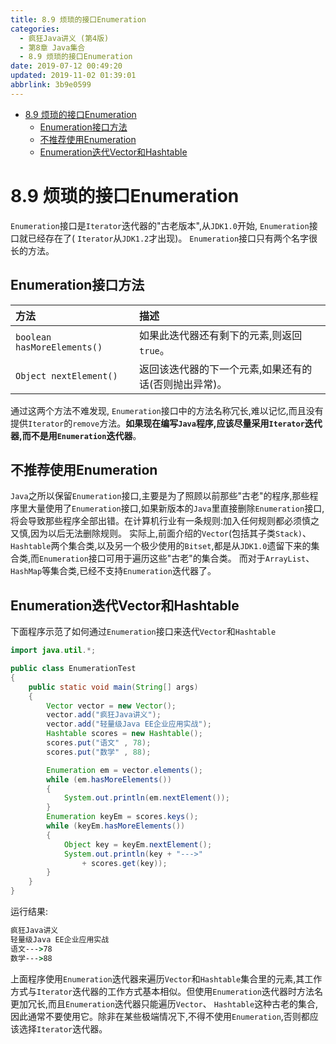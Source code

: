```yaml
---
title: 8.9 烦琐的接口Enumeration
categories: 
  - 疯狂Java讲义 (第4版)
  - 第8章 Java集合
  - 8.9 烦琐的接口Enumeration
date: 2019-07-12 00:49:20
updated: 2019-11-02 01:39:01
abbrlink: 3b9e0599
---
```

- [8.9 烦琐的接口Enumeration](/ReadingNotes/3b9e0599/#8-9-烦琐的接口Enumeration)
    - [Enumeration接口方法](/ReadingNotes/3b9e0599/#Enumeration接口方法)
    - [不推荐使用Enumeration](/ReadingNotes/3b9e0599/#不推荐使用Enumeration)
    - [Enumeration迭代Vector和Hashtable](/ReadingNotes/3b9e0599/#Enumeration迭代Vector和Hashtable)

<!--more-->
<script src="https://cdn.bootcss.com/jquery/3.4.0/jquery.slim.min.js"></script>
<script>$(document).ready(function () {$(".post-body > ul:nth-child(1)").hide();});</script>

<!--end-->
# 8.9 烦琐的接口Enumeration #
`Enumeration`接口是`Iterator`迭代器的"古老版本",从`JDK1.0`开始, `Enumeration`接口就已经存在了( `Iterator`从`JDK1.2`才出现)。 `Enumeration`接口只有两个名字很长的方法。
## Enumeration接口方法 ##

|方法|描述|
|:---|:---|
|`boolean hasMoreElements()`|如果此迭代器还有剩下的元素,则返回`true`。|
|`Object nextElement()`|返回该迭代器的下一个元素,如果还有的话(否则抛出异常)。|

通过这两个方法不难发现, `Enumeration`接口中的方法名称冗长,难以记忆,而且没有提供`Iterator`的`remove`方法。**如果现在编写`Java`程序,应该尽量采用`Iterator`迭代器,而不是用`Enumeration`迭代器**。

## 不推荐使用Enumeration ##
`Java`之所以保留`Enumeration`接口,主要是为了照顾以前那些"古老"的程序,那些程序里大量使用了`Enumeration`接口,如果新版本的`Java`里直接删除`Enumeration`接口,将会导致那些程序全部出错。在计算机行业有一条规则:加入任何规则都必须慎之又慎,因为以后无法删除规则。
实际上,前面介绍的`Vector`(包括其子类`Stack)`、 `Hashtable`两个集合类,以及另一个极少使用的`Bitset`,都是从`JDK1.0`遗留下来的集合类,而`Enumeration`接口可用于遍历这些"古老"的集合类。
而对于`ArrayList`、 `HashMap`等集合类,已经不支持`Enumeration`迭代器了。

## Enumeration迭代Vector和Hashtable ##
下面程序示范了如何通过`Enumeration`接口来迭代`Vector`和`Hashtable`
```java
import java.util.*;

public class EnumerationTest
{
	public static void main(String[] args)
	{
		Vector vector = new Vector();
		vector.add("疯狂Java讲义");
		vector.add("轻量级Java EE企业应用实战");
		Hashtable scores = new Hashtable();
		scores.put("语文" , 78);
		scores.put("数学" , 88);

		Enumeration em = vector.elements();
		while (em.hasMoreElements())
		{
			System.out.println(em.nextElement());
		}
		Enumeration keyEm = scores.keys();
		while (keyEm.hasMoreElements())
		{
			Object key = keyEm.nextElement();
			System.out.println(key + "--->"
				+ scores.get(key));
		}
	}
}
```
运行结果:
```cmd
疯狂Java讲义
轻量级Java EE企业应用实战
语文--->78
数学--->88
```
上面程序使用`Enumeration`迭代器来遍历`Vector`和`Hashtable`集合里的元素,其工作方式与`Iterator`迭代器的工作方式基本相似。但使用`Enumeration`迭代器时方法名更加冗长,而且`Enumeration`迭代器只能遍历`Vector`、 `Hashtable`这种古老的集合,因此通常不要使用它。除非在某些极端情况下,不得不使用`Enumeration`,否则都应该选择`Iterator`迭代器。

